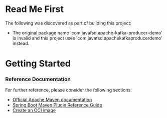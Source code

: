 # Read Me First
The following was discovered as part of building this project:

* The original package name 'com.javafsd.apache-kafka-producer-demo' is invalid and this project uses 'com.javafsd.apachekafkaproducerdemo' instead.

# Getting Started

### Reference Documentation
For further reference, please consider the following sections:

* [Official Apache Maven documentation](https://maven.apache.org/guides/index.html)
* [Spring Boot Maven Plugin Reference Guide](https://docs.spring.io/spring-boot/docs/2.7.1/maven-plugin/reference/html/)
* [Create an OCI image](https://docs.spring.io/spring-boot/docs/2.7.1/maven-plugin/reference/html/#build-image)

